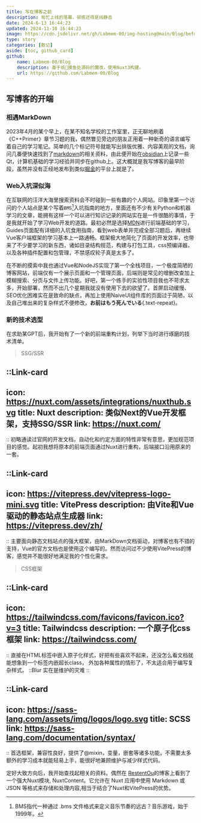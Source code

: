 ```yaml
---
title: 写在博客之前
description: 匆忙上线的落幕，顿感还得是纯静态
date: 2024-6-13 16:44:23
updated: 2024-11-10 16:44:23
image: https://cdn.jsdelivr.net/gh/Labmem-00/img-hosting@main/Blog/beforeV2.png
type: story
categories: [散记]
aside: [toc, github_card] 
github:
    name: Labmem-00/Blog
    description: 基于纸🦌摸鱼处源码的魔改，使用Nuxt3构建。
    url: https://github.com/Labmem-00/Blog
---
```


## 写博客的开端

### 相遇MarkDown

2023年4月的某个早上，在某不知名学校的工作室里，正无聊地刷着《C++Primer》章节习题的我，偶然瞥见旁边的朋友正用着一种新奇的语言编写着自己的学习笔记。简单的几个标记符号就能写出排版优雅、内容美观的文档，询问几番便快速找到了[markdown](https://markdown.com.cn/)的相关资料，由此便开始在[obsidian](https://obsidian.md/)上记录一些Qt，计算机基础的学习经验并同步在github上。这大概就是我写博客的最早阶段，虽然并没有正经地发布到类似[掘金](https://juejin.cn/)的平台上就是了。

### Web入坑深似海

在互联网的汪洋大海里搜索资料会不时碰到一些有趣的个人网站。印象里第一个访问的个人站点是某个写着`BMS`[^1]入坑指南的地方，里面还有不少有关Python和机器学习的文章，能拥有这样一个可以进行知识记录的网站实在是一件很酷的事情，于是我就开始了学习Web开发的道路。最初必然是选择[MDN](https://developer.mozilla.org/zh-CN/)进行前端基础的学习，Guides页面配有详细的入坑食用指南，看到web表单并完成全部习题后，再继续Vue客户端框架的学习基本上一路通畅。框架极大地简化了页面的开发效率，也带来了不少要学习的新东西，诸如目录结构规范，构建与打包工具，css预编译器，以及各种插件配置和包管理，不禁感叹轮子真是太多了。

在不断的摸索中我也通过Vue和NodeJS实现了第一个全栈项目，一个极度简陋的博客网站，前端仅有一个展示页面和一个管理页面，后端则是常见的增删改查加上模糊搜索、分页与文件上传功能。好吧，第一个练手的实验性项目我也不苛求太多，开始部署，然而不出几个星期我就没有使用下去的欲望了。首屏启动缓慢、SEO优化困难实在是致命的缺点，再加上使用NaiveUI组件库的页面过于简陋，以及自己堆出来的复杂样式不便修改，**お前はもう死んでいる**{.text-repeat}。

[^1]:BMS指代一种通过 .bms 文件格式来定义音乐节奏的远古？音乐游戏，始于1999年。

### 新的技术选型

在求助某GPT后，我开始有了一个新的前端重构计划，列举下当时进行琢磨的技术清单。

>SSG/SSR

::Link-card
---
icon: https://nuxt.com/assets/integrations/nuxthub.svg
title: Nuxt
description: 类似Next的Vue开发框架，支持SSG/SSR
link: https://nuxt.com/
---
::
初略通读过官网的开发文档，自动化和约定方面的特性非常有意思，更加规范项目的感觉。起初我想将原本的前端页面通过Nuxt进行重构，后端接口沿用原来的一套。

::Link-card
---
icon: https://vitepress.dev/vitepress-logo-mini.svg
title: VitePress
description: 由Vite和Vue驱动的静态站点生成器
link: https://vitepress.dev/zh/
---
::
主要面向静态文档站点的强大框架，由MarkDown文档驱动，对博客也有不错的支持，Vue的官方文档也是使用这个编写的。然而访问过不少使用VitePress的博客，感觉并不能很好地满足我的个性化需求。

>CSS框架

::Link-card
---
icon: https://tailwindcss.com/favicons/favicon.ico?v=3
title: Tailwindcss
description: 一个原子化css框架
link: https://tailwindcss.com/
---
::
直接在HTML标签中嵌入原子化样式，好把有些喜欢不起来，还没怎么看文档就能想象到一个标签内嵌超长class，
外加各种属性的情形了，不太适合用于编写复杂样式。
::Blur 
实在是维护的灾难
::

::Link-card
---
icon: https://sass-lang.com/assets/img/logos/logo.svg
title: SCSS
link: https://sass-lang.com/documentation/syntax/
---
::
首选框架，兼容性良好，提供了@mixin，变量，嵌套等诸多功能，不需要太多额外的学习成本就能轻易上手，能很好地兼顾维护与减少样式代码。

定好大致方向后，我开始查找起相关的资料。偶然在 [RestentOu](link="https://blog.gxres.net")的博客上看到了一个强大Nuxt模块, NuxtContent。它允许在 Nuxt 应用中使用 Markdown 或 JSON 等格式来存储和处理内容,相当于结合了Nuxt和VitePress的优势。



